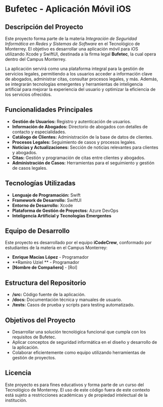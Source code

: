 # Bufetec - Aplicación Móvil iOS

## Descripción del Proyecto

Este proyecto forma parte de la materia *Integración de Seguridad Informática en Redes y Sistemas de Software* en el Tecnológico de Monterrey. El objetivo es desarrollar una aplicación móvil para iOS utilizando Xcode y SwiftUI, destinada a la firma legal **Bufetec**, la cual opera dentro del Campus Monterrey.

La aplicación servirá como una plataforma integral para la gestión de servicios legales, permitiendo a los usuarios acceder a información clave de abogados, administrar citas, consultar procesos legales, y más. Además, se integrarán tecnologías emergentes y herramientas de inteligencia artificial para mejorar la experiencia del usuario y optimizar la eficiencia de los servicios ofrecidos.

## Funcionalidades Principales

- **Gestión de Usuarios:** Registro y autenticación de usuarios.
- **Información de Abogados:** Directorio de abogados con detalles de contacto y especialidades.
- **Catálogo de Clientes:** Administración de la base de datos de clientes.
- **Procesos Legales:** Seguimiento de casos y procesos legales.
- **Noticias y Actualizaciones:** Sección de noticias relevantes para clientes y abogados.
- **Citas:** Gestión y programación de citas entre clientes y abogados.
- **Administración de Casos:** Herramientas para el seguimiento y gestión de casos legales.

## Tecnologías Utilizadas

- **Lenguaje de Programación:** Swift
- **Framework de Desarrollo:** SwiftUI
- **Entorno de Desarrollo:** Xcode
- **Plataforma de Gestión de Proyectos:** Azure DevOps
- **Inteligencia Artificial y Tecnologías Emergentes**

## Equipo de Desarrollo

Este proyecto es desarrollado por el equipo **iCodeCrew**, conformado por estudiantes de la materia en el Campus Monterrey:

- **Enrique Macías López** - Programador
- **Ramiro Uziel ** - Programador
- **[Nombre de Compañero]** - [Rol]
  
## Estructura del Repositorio

- **/src:** Código fuente de la aplicación.
- **/docs:** Documentación técnica y manuales de usuario.
- **/tests:** Casos de prueba y scripts para testing automatizado.

## Objetivos del Proyecto

- Desarrollar una solución tecnológica funcional que cumpla con los requisitos de Bufetec.
- Aplicar conceptos de seguridad informática en el diseño y desarrollo de la aplicación.
- Colaborar eficientemente como equipo utilizando herramientas de gestión de proyectos.

## Licencia

Este proyecto es para fines educativos y forma parte de un curso del Tecnológico de Monterrey. El uso de este código fuera de este contexto está sujeto a restricciones académicas y de propiedad intelectual de la institución.


